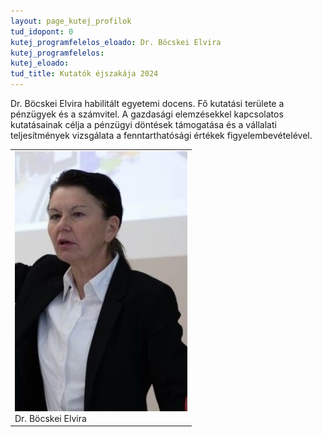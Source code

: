 ```yaml
---
layout: page_kutej_profilok
tud_idopont: 0
kutej_programfelelos_eloado: Dr. Böcskei Elvira
kutej_programfelelos: 
kutej_eloado:
tud_title: Kutatók éjszakája 2024
---
```


Dr. Böcskei Elvira habilitált egyetemi docens. Fő kutatási területe a pénzügyek és a számvitel. A gazdasági elemzésekkel kapcsolatos kutatásainak célja a pénzügyi döntések támogatása és a vállalati teljesítmények vizsgálata a fenntarthatósági értékek figyelembevételével.



 <table class="picture">
<tr>
<td>

<div class="gallery">
    <img src="images/bocskei_elvira.jpg" max-width="250" max-height="200">
  <div class="desc">Dr. Böcskei Elvira</div>
</div>

</td>
</tr>
</table>

